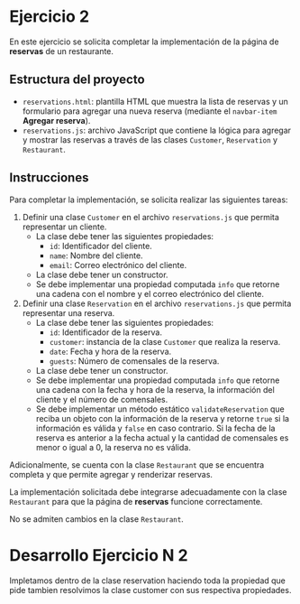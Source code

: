 # Ejercicio 2

En este ejercicio se solicita completar la implementación de la página de **reservas** de un restaurante.

## Estructura del proyecto

- `reservations.html`: plantilla HTML que muestra la lista de reservas y un formulario para agregar una nueva reserva (mediante el `navbar-item` **Agregar reserva**).
- `reservations.js`: archivo JavaScript que contiene la lógica para agregar y mostrar las reservas a través de las clases `Customer`, `Reservation` y `Restaurant`.

## Instrucciones

Para completar la implementación, se solicita realizar las siguientes tareas:

1. Definir una clase `Customer` en el archivo `reservations.js` que permita representar un cliente.
    - La clase debe tener las siguientes propiedades:
        - `id`: Identificador del cliente.
        - `name`: Nombre del cliente.
        - `email`: Correo electrónico del cliente.
    - La clase debe tener un constructor.
    - Se debe implementar una propiedad computada `info` que retorne una cadena con el nombre y el correo electrónico del cliente.
2. Definir una clase `Reservation` en el archivo `reservations.js` que permita representar una reserva.
    - La clase debe tener las siguientes propiedades:
        - `id`: Identificador de la reserva.
        - `customer`: instancia de la clase `Customer` que realiza la reserva.
        - `date`: Fecha y hora de la reserva.
        - `guests`: Número de comensales de la reserva.
    - La clase debe tener un constructor.
    - Se debe implementar una propiedad computada `info` que retorne una cadena con la fecha y hora de la reserva, la información del cliente y el número de comensales.
    - Se debe implementar un método estático `validateReservation` que reciba un objeto con la información de la reserva y retorne `true` si la información es válida y `false` en caso contrario. Si la fecha de la reserva es anterior a la fecha actual y la cantidad de comensales es menor o igual a 0, la reserva no es válida.

Adicionalmente, se cuenta con la clase `Restaurant` que se encuentra completa y que permite agregar y renderizar reservas. 

La implementación solicitada debe integrarse adecuadamente con la clase `Restaurant` para que la página de **reservas** funcione correctamente.

No se admiten cambios en la clase `Restaurant`.


# Desarrollo Ejercicio N 2
Impletamos dentro de la clase reservation haciendo toda la propiedad que pide tambien resolvimos la clase customer con sus respectiva propiedades. 
